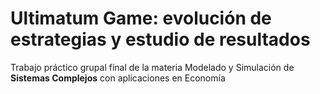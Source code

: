 # Ultimatum Game: evolución de estrategias y estudio de resultados

Trabajo práctico grupal final de la materia Modelado y Simulación de **Sistemas Complejos** con aplicaciones en Economía
